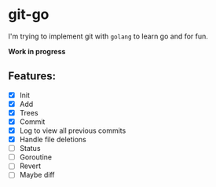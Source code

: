 # git-go


I'm trying to implement git with `golang` to learn go and for fun.

**Work in progress**

## Features:
- [x] Init
- [x] Add
- [x] Trees
- [x] Commit
- [x] Log to view all previous commits
- [x] Handle file deletions
- [ ] Status
- [ ] Goroutine
- [ ] Revert
- [ ] Maybe diff
